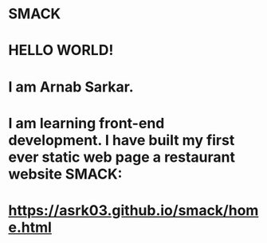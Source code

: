 # SMACK 
# HELLO WORLD!
# I am Arnab Sarkar.
# I am learning front-end development. I have built my first ever static web page a restaurant website SMACK:
# https://asrk03.github.io/smack/home.html
# 

